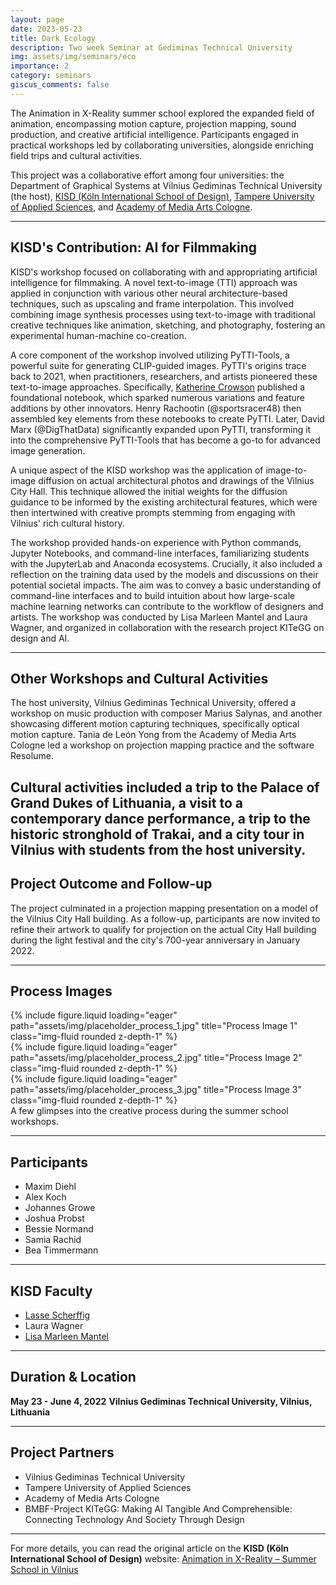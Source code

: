 ```yaml
---
layout: page
date: 2023-05-23
title: Dark Ecology
description: Two week Seminar at Gediminas Technical University
img: assets/img/seminars/eco
importance: 2
category: seminars
giscus_comments: false
---
```


The Animation in X-Reality summer school explored the expanded field of animation, encompassing motion capture, projection mapping, sound production, and creative artificial intelligence. Participants engaged in practical workshops led by collaborating universities, alongside enriching field trips and cultural activities.

This project was a collaborative effort among four universities: the Department of Graphical Systems at Vilnius Gediminas Technical University (the host), [KISD (Köln International School of Design)](https://kisd.de/), [Tampere University of Applied Sciences](https://www.tuni.fi/en/about-us/tamk), and [Academy of Media Arts Cologne](https://www.khm.de/).

---

## KISD's Contribution: AI for Filmmaking

KISD's workshop focused on collaborating with and appropriating artificial intelligence for filmmaking. A novel text-to-image (TTI) approach was applied in conjunction with various other neural architecture-based techniques, such as upscaling and frame interpolation. This involved combining image synthesis processes using text-to-image with traditional creative techniques like animation, sketching, and photography, fostering an experimental human-machine co-creation.

A core component of the workshop involved utilizing PyTTI-Tools, a powerful suite for generating CLIP-guided images. PyTTI's origins trace back to 2021, when practitioners, researchers, and artists pioneered these text-to-image approaches. Specifically, [Katherine Crowson](https://kath.io/) published a foundational notebook, which sparked numerous variations and feature additions by other innovators. Henry Rachootin (@sportsracer48) then assembled key elements from these notebooks to create PyTTI. Later, David Marx (@DigThatData) significantly expanded upon PyTTI, transforming it into the comprehensive PyTTI-Tools that has become a go-to for advanced image generation.

A unique aspect of the KISD workshop was the application of image-to-image diffusion on actual architectural photos and drawings of the Vilnius City Hall. This technique allowed the initial weights for the diffusion guidance to be informed by the existing architectural features, which were then intertwined with creative prompts stemming from engaging with Vilnius' rich cultural history.

The workshop provided hands-on experience with Python commands, Jupyter Notebooks, and command-line interfaces, familiarizing students with the JupyterLab and Anaconda ecosystems. Crucially, it also included a reflection on the training data used by the models and discussions on their potential societal impacts. The aim was to convey a basic understanding of command-line interfaces and to build intuition about how large-scale machine learning networks can contribute to the workflow of designers and artists. The workshop was conducted by Lisa Marleen Mantel and Laura Wagner, and organized in collaboration with the research project KITeGG on design and AI.

---

## Other Workshops and Cultural Activities

The host university, Vilnius Gediminas Technical University, offered a workshop on music production with composer Marius Salynas, and another showcasing different motion capturing techniques, specifically optical motion capture. Tania de León Yong from the Academy of Media Arts Cologne led a workshop on projection mapping practice and the software Resolume.

## Cultural activities included a trip to the Palace of Grand Dukes of Lithuania, a visit to a contemporary dance performance, a trip to the historic stronghold of Trakai, and a city tour in Vilnius with students from the host university.

## Project Outcome and Follow-up

The project culminated in a projection mapping presentation on a model of the Vilnius City Hall building. As a follow-up, participants are now invited to refine their artwork to qualify for projection on the actual City Hall building during the light festival and the city's 700-year anniversary in January 2022.

---

## Process Images

<div class="row">
    <div class="col-sm mt-3 mt-md-0">
        {% include figure.liquid loading="eager" path="assets/img/placeholder_process_1.jpg" title="Process Image 1" class="img-fluid rounded z-depth-1" %}
    </div>
    <div class="col-sm mt-3 mt-md-0">
        {% include figure.liquid loading="eager" path="assets/img/placeholder_process_2.jpg" title="Process Image 2" class="img-fluid rounded z-depth-1" %}
    </div>
    <div class="col-sm mt-3 mt-md-0">
        {% include figure.liquid loading="eager" path="assets/img/placeholder_process_3.jpg" title="Process Image 3" class="img-fluid rounded z-depth-1" %}
    </div>
</div>
<div class="caption">
    A few glimpses into the creative process during the summer school workshops.
</div>

---

## Participants

- Maxim Diehl
- Alex Koch
- Johannes Growe
- Joshua Probst
- Bessie Normand
- Samia Rachid
- Bea Timmermann

---

## KISD Faculty

- [Lasse Scherffig](http://lassescherffig.de/)
- Laura Wagner
- [Lisa Marleen Mantel](https://lisamarleen.de/)

---

## Duration & Location

**May 23 - June 4, 2022** **Vilnius Gediminas Technical University, Vilnius, Lithuania**

---

## Project Partners

- Vilnius Gediminas Technical University
- Tampere University of Applied Sciences
- Academy of Media Arts Cologne
- BMBF-Project KITeGG: Making AI Tangible And Comprehensible: Connecting Technology And Society Through Design

---

For more details, you can read the original article on the **KISD (Köln International School of Design)** website: [Animation in X-Reality – Summer School in Vilnius](https://kisd.de/projects/animation-in-x-reality-summer-school-in-vilnius/)
